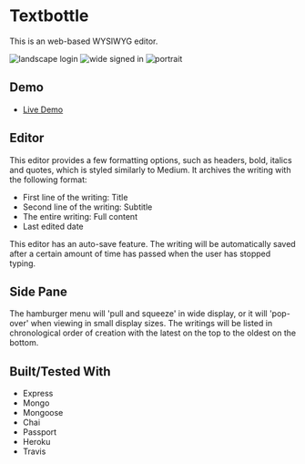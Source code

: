 # Textbottle
This is an web-based WYSIWYG editor.

![landscape login](https://user-images.githubusercontent.com/28643797/44761951-0d827700-aafa-11e8-81b9-f59bfac30362.png)
![wide signed in](https://user-images.githubusercontent.com/28643797/44762015-576b5d00-aafa-11e8-8ca5-fceca75b7527.png)
![portrait](https://user-images.githubusercontent.com/28643797/44761997-47537d80-aafa-11e8-8046-18e304ab8370.png)

## Demo

* [Live Demo](https://guarded-woodland-18277.herokuapp.com)

## Editor

This editor provides a few formatting options, such as headers, bold, italics and quotes, which is styled similarly to Medium.
It archives the writing with the following format:

  - First line of the writing: Title
  - Second line of the writing: Subtitle
  - The entire writing: Full content
  - Last edited date

This editor has an auto-save feature.  The writing will be automatically saved after a certain amount of time has passed when the user has stopped typing.

## Side Pane

The hamburger menu will 'pull and squeeze' in wide display, or it will 'pop-over' when viewing in small display sizes.
The writings will be listed in chronological order of creation with the latest on the top to the oldest on the bottom.

## Built/Tested With
 - Express
 - Mongo
 - Mongoose
 - Chai
 - Passport
 - Heroku
 - Travis
